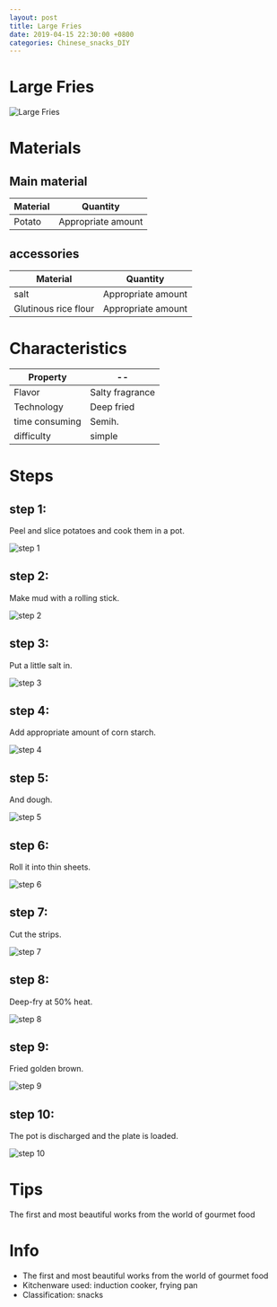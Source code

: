 ```yaml
---
layout: post
title: Large Fries
date: 2019-04-15 22:30:00 +0800
categories: Chinese_snacks_DIY
---
```


# Large Fries

![Large Fries]({{site.baseurl}}/img/403318/403318.jpg)

# Materials


## Main material

Material|Quantity
--|--
Potato|Appropriate amount

## accessories

Material|Quantity
--|--
salt|Appropriate amount
Glutinous rice flour|Appropriate amount

# Characteristics

Property|--
--|--
Flavor|Salty fragrance
Technology|Deep fried
time consuming|Semih.
difficulty|simple

# Steps

## step 1:

Peel and slice potatoes and cook them in a pot.

![step 1]({{site.baseurl}}/img/403318/1.jpg)

## step 2:

Make mud with a rolling stick.

![step 2]({{site.baseurl}}/img/403318/2.jpg)

## step 3:

Put a little salt in.

![step 3]({{site.baseurl}}/img/403318/3.jpg)

## step 4:

Add appropriate amount of corn starch.

![step 4]({{site.baseurl}}/img/403318/4.jpg)

## step 5:

And dough.

![step 5]({{site.baseurl}}/img/403318/5.jpg)

## step 6:

Roll it into thin sheets.

![step 6]({{site.baseurl}}/img/403318/6.jpg)

## step 7:

Cut the strips.

![step 7]({{site.baseurl}}/img/403318/7.jpg)

## step 8:

Deep-fry at 50% heat.

![step 8]({{site.baseurl}}/img/403318/8.jpg)

## step 9:

Fried golden brown.

![step 9]({{site.baseurl}}/img/403318/9.jpg)

## step 10:

The pot is discharged and the plate is loaded.

![step 10]({{site.baseurl}}/img/403318/10.jpg)

# Tips

The first and most beautiful works from the world of gourmet food

# Info

- The first and most beautiful works from the world of gourmet food
- Kitchenware used: induction cooker, frying pan
- Classification: snacks